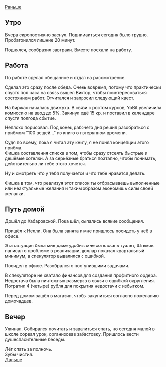 [Раньше](2020.12.16.md)  
## Утро
Вчера скропостижно заснул. Поднимаиться сегодня было трудно. Пробатонился лишние 20 минут.

Поднялся, сообразил завтраки. Вместе поехали на работу.
## Работа
По работе сделал обещанное и отдал на рассмотрение.

Сделал это сразу после обеда. Очень вовремя, потому что практически спустя пол часа на связь вышел Виктор, чтобы поинтересоваться состоянием работ. Отчитался и запросил следующий квест.

На биржах началась движуха. 
В связи с ростом курсов, YoBit увеличила комиссию на ввод до 5%.
Закинул ещё 15 кр. и поставил в календаре спустя полгода сбытие.

Неплохо порисовал. Под конец рабочего дня решил разобраться с приёмом "100 вещей..." из книго о потерянном времени.

Судя по всему, пока я читал эту книгу, я не понял концепции этого приёма.  
Фишка составления списка в том, чтобы сразу отсеять быстрые и дешёвые хотелки. А за серьёзные браться поэтапно, чтобы понимать, действительно ли тебе этого хочется.

Ну и смотреть что у тебя получается и что тебе нравится делать.

Фишка в том, что реализуя этот список ты отбрасываешь выполненные или неактуальные желания и таким образом экономишь силы своей желалки.
## Путь домой
Дошёл до Хабаровской. Пока шёл, сыпались всякие сообщения.

Пришёл к Нелли. Она была занята и мне пришлось посидеть у неё в офисе.

Эта ситуация была мне даже удобна: мне хотелось в туалет, Штыков написал о проблеме в реализации, доллар показал квартальный минимум, а спекулятор вывалился с ошибкой.

Посидел в офисе. Разобрался с поступившими задачами.

В спекуляторе не хватало финансов для создания профитного ордера. Недостача была ничтожных размеров в связи с ошибкой округления. Потратил 4 (четыре) рубля для покрытия недостачи с избытком.

Перед домом зашёл в магазин, чтобы закупиться согласно пожеланию домочадцев.
## Вечер
Ужинал. Собирался почитать и завалиться спать, но сегодня малой в школе сорвал урок, организовав забастовку. Пришлось вести душеспасительные беседы.

Лёг спать за полночь.  
Зубы чистил.  
[Дальше](2020.12.18.md)

